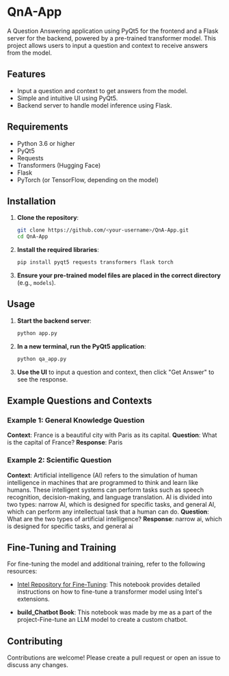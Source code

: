 # QnA-App

A Question Answering application using PyQt5 for the frontend and a Flask server for the backend, powered by a pre-trained transformer model. This project allows users to input a question and context to receive answers from the model.

## Features

- Input a question and context to get answers from the model.
- Simple and intuitive UI using PyQt5.
- Backend server to handle model inference using Flask.

## Requirements

- Python 3.6 or higher
- PyQt5
- Requests
- Transformers (Hugging Face)
- Flask
- PyTorch (or TensorFlow, depending on the model)

## Installation

1. **Clone the repository**:
    ```bash
    git clone https://github.com/<your-username>/QnA-App.git
    cd QnA-App
    ```

2. **Install the required libraries**:
    ```bash
    pip install pyqt5 requests transformers flask torch
    ```

3. **Ensure your pre-trained model files are placed in the correct directory** (e.g., `models`).

## Usage

1. **Start the backend server**:
    ```bash
    python app.py
    ```

2. **In a new terminal, run the PyQt5 application**:
    ```bash
    python qa_app.py
    ```

3. **Use the UI** to input a question and context, then click "Get Answer" to see the response.

## Example Questions and Contexts

### Example 1: General Knowledge Question

**Context**:
France is a beautiful city with Paris as its capital.
**Question**:
What is the capital of France?
**Response**:
Paris

### Example 2: Scientific Question

**Context**:
Artificial intelligence (Al) refers to the simulation of human intelligence in machines that are programmed to think and learn like humans. These intelligent systems can perform tasks such as speech recognition, decision-making, and language translation. Al is divided into two types: narrow Al, which is designed for specific tasks, and general Al, which can perform any intellectual task that a human can do.
**Question**:
What are the two types of artificial intelligence?
**Response**:
narrow ai, which is designed for specific tasks, and general ai


## Fine-Tuning and Training

For fine-tuning the model and additional training, refer to the following resources:

- [Intel Repository for Fine-Tuning](https://github.com/intel/intel-extension-for-transformers/blob/main/intel_extension_for_transformers/neural_chat/docs/notebooks/build_chatbot_on_spr.ipynb): This notebook provides detailed instructions on how to fine-tune a transformer model using Intel's extensions.

- **build_Chatbot Book**: This notebook was made by me as a part of the project-Fine-tune an LLM model to create a custom chatbot.

## Contributing

Contributions are welcome! Please create a pull request or open an issue to discuss any changes.

